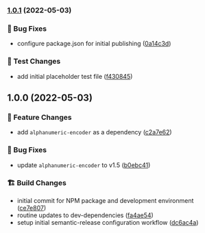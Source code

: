 ### [1.0.1](https://github.com/M-Scott-Lassiter/OpArea/compare/v1.0.0...v1.0.1) (2022-05-03)


### :lady_beetle: Bug Fixes

* configure package.json for initial publishing ([0a14c3d](https://github.com/M-Scott-Lassiter/OpArea/commit/0a14c3d78a88d38c36dcda33803e7044500b297b))


### :dart: Test Changes

* add initial placeholder test file ([f430845](https://github.com/M-Scott-Lassiter/OpArea/commit/f43084553e3d713c44218df8728b29687976b4b0))

## 1.0.0 (2022-05-03)

### :gift: Feature Changes

-   add `alphanumeric-encoder` as a dependency ([c2a7e62](https://github.com/M-Scott-Lassiter/OpArea/commit/c2a7e6288883cec222d1115e10daa1e913113189))

### :lady_beetle: Bug Fixes

-   update `alphanumeric-encoder` to v1.5 ([b0ebc41](https://github.com/M-Scott-Lassiter/OpArea/commit/b0ebc41a3700df195551636aef69ec1224ae8d71))

### :building_construction: Build Changes

-   initial commit for NPM package and development environment ([ce7e807](https://github.com/M-Scott-Lassiter/OpArea/commit/ce7e807c4e50d784c4d24f5d25b819e5182b208c))
-   routine updates to dev-dependencies ([fa4ae54](https://github.com/M-Scott-Lassiter/OpArea/commit/fa4ae548eda228118b422653c885f6821cf5c305))
-   setup initial semantic-release configuration workflow ([dc6ac4a](https://github.com/M-Scott-Lassiter/OpArea/commit/dc6ac4ab17d8b96e7b5c4d1dc5b6ece5f5f47925))
